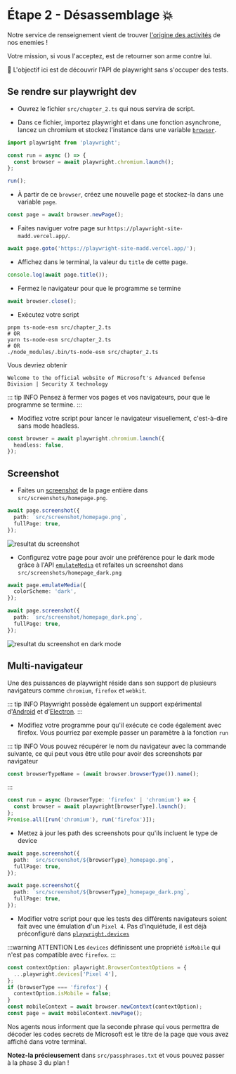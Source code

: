 # Étape 2 - Désassemblage 💥

Notre service de renseignement vient de trouver [l'origine des activités](https://playwright-site-madd.vercel.app/) de nos enemies !

Votre mission, si vous l'acceptez, est de retourner son arme contre lui.

🎯 L'objectif ici est de découvrir l'API de playwright sans s'occuper des tests.

## Se rendre sur playwright dev

- Ouvrez le fichier `src/chapter_2.ts` qui nous servira de script.

- Dans ce fichier, importez playwright et dans une fonction asynchrone, lancez un chromium et stockez l'instance dans une variable [`browser`](https://playwright.dev/docs/api/class-browser).

<Solution>

```typescript
import playwright from 'playwright';

const run = async () => {
  const browser = await playwright.chromium.launch();
};

run();
```

</Solution>

- À partir de ce `browser`, créez une nouvelle page et stockez-la dans une variable `page`.

<Solution>

```typescript
const page = await browser.newPage();
```

</Solution>

- Faites naviguer votre page sur `https://playwright-site-madd.vercel.app/`.

<Solution>

```typescript
await page.goto('https://playwright-site-madd.vercel.app/');
```

</Solution>

- Affichez dans le terminal, la valeur du `title` de cette page.

<Solution>

```typescript
console.log(await page.title());
```

</Solution>

- Fermez le navigateur pour que le programme se termine

<Solution>

```typescript
await browser.close();
```

</Solution>

- Exécutez votre script

```shell
pnpm ts-node-esm src/chapter_2.ts
# OR
yarn ts-node-esm src/chapter_2.ts
# OR
./node_modules/.bin/ts-node-esm src/chapter_2.ts
```

Vous devriez obtenir

```
Welcome to the official website of Microsoft's Advanced Defense Division | Security X technology
```

::: tip INFO
Pensez à fermer vos pages et vos navigateurs, pour que le programme se termine.
:::

- Modifiez votre script pour lancer le navigateur visuellement, c'est-à-dire sans mode headless.

<Solution>

```typescript
const browser = await playwright.chromium.launch({
  headless: false,
});
```

</Solution>

## Screenshot

- Faites un [screenshot](https://playwright.dev/docs/screenshots) de la page entière dans `src/screenshots/homepage.png`.

<Solution>

```typescript
await page.screenshot({
  path: `src/screenshot/homepage.png`,
  fullPage: true,
});
```

</Solution>

<Solution title="Résultat attendu">

![resultat du screenshot](./assets/chapter2_screenshot.png)

</Solution>

- Configurez votre page pour avoir une préférence pour le dark mode grâce à l'API [`emulateMedia`](https://playwright.dev/docs/api/class-page#page-emulate-media) et refaites un screenshot dans `src/screenshots/homepage_dark.png`

<Solution>

```typescript
await page.emulateMedia({
  colorScheme: 'dark',
});

await page.screenshot({
  path: `src/screenshot/homepage_dark.png`,
  fullPage: true,
});
```

</Solution>

<Solution title="Résultat attendu">

![resultat du screenshot en dark mode](./assets/chapter2_screenshot_dark.png)

</Solution>

## Multi-navigateur

Une des puissances de playwright réside dans son support de plusieurs navigateurs comme `chromium`, `firefox` et `webkit`.

::: tip INFO
Playwright possède également un support expérimental d'[Android](https://playwright.dev/docs/api/class-android/) et d'[Electron](https://playwright.dev/docs/api/class-electron).
:::

- Modifiez votre programme pour qu'il exécute ce code également avec firefox. Vous pourriez par exemple passer un paramètre à la fonction `run`

::: tip INFO
Vous pouvez récupérer le nom du navigateur avec la commande suivante, ce qui peut vous être utile pour avoir des screenshots par navigateur

```typescript
const browserTypeName = (await browser.browserType()).name();
```

:::

<Solution>

```typescript
const run = async (browserType: 'firefox' | 'chromium') => {
  const browser = await playwright[browserType].launch();
};
Promise.all([run('chromium'), run('firefox')]);
```

</Solution>

- Mettez à jour les path des screenshots pour qu'ils incluent le type de device

<Solution>

```typescript
await page.screenshot({
  path: `src/screenshot/${browserType}_homepage.png`,
  fullPage: true,
});

await page.screenshot({
  path: `src/screenshot/${browserType}_homepage_dark.png`,
  fullPage: true,
});
```

</Solution>

- Modifier votre script pour que les tests des différents navigateurs soient fait avec une émulation d'un `Pixel 4`. Pas d'inquiétude, il est déjà préconfiguré dans [`playwright.devices`](https://playwright.dev/docs/api/class-playwright#playwright-devices)

:::warning ATTENTION
Les `devices` définissent une propriété `isMobile` qui n'est pas compatible avec `firefox`.
:::

<Solution>

```typescript
const contextOption: playwright.BrowserContextOptions = {
  ...playwright.devices['Pixel 4'],
};
if (browserType === 'firefox') {
  contextOption.isMobile = false;
}
const mobileContext = await browser.newContext(contextOption);
const page = await mobileContext.newPage();
```

</Solution>

Nos agents nous informent que la seconde phrase qui vous permettra de décoder les codes secrets de Microsoft est le titre de la page que vous avez affiché dans votre terminal.

**Notez-la précieusement** dans `src/passphrases.txt` et vous pouvez passer à la phase 3 du plan !
